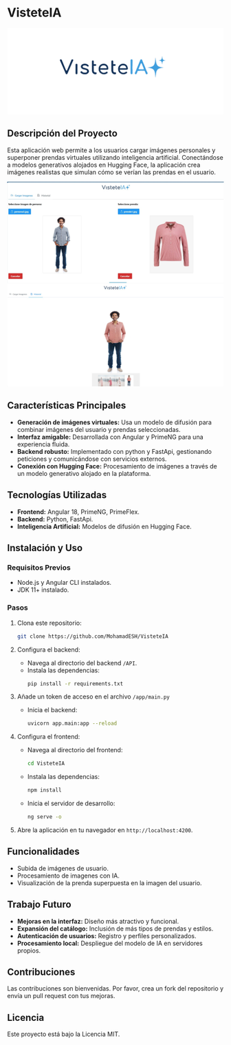 # VisteteIA
![VisteteIA-Logo](Imagenes\VisteteIA.png "Logo")

## Descripción del Proyecto
Esta aplicación web permite a los usuarios cargar imágenes personales y superponer prendas virtuales utilizando inteligencia artificial. Conectándose a modelos generativos alojados en Hugging Face, la aplicación crea imágenes realistas que simulan cómo se verían las prendas en el usuario.

![Vista de la Web 1](Imagenes/VisetetIA-web.jpg "Vista de la Web - Primera Imagen")
![Vista de la Web 2](Imagenes/VisetetIA-web2.jpg "Vista de la Web - Segunda Imagen")

## Características Principales
- **Generación de imágenes virtuales:** Usa un modelo de difusión para combinar imágenes del usuario y prendas seleccionadas.
- **Interfaz amigable:** Desarrollada con Angular y PrimeNG para una experiencia fluida.
- **Backend robusto:** Implementado con python y FastApi, gestionando peticiones y comunicándose con servicios externos.
- **Conexión con Hugging Face:** Procesamiento de imágenes a través de un modelo generativo alojado en la plataforma.

## Tecnologías Utilizadas
- **Frontend:** Angular 18, PrimeNG, PrimeFlex.
- **Backend:** Python, FastApi.
- **Inteligencia Artificial:** Modelos de difusión en Hugging Face.

## Instalación y Uso
### Requisitos Previos
- Node.js y Angular CLI instalados.
- JDK 11+ instalado.


### Pasos
1. Clona este repositorio:
   ```bash
   git clone https://github.com/MohamadESH/VisteteIA
   ```

2. Configura el backend:
   - Navega al directorio del backend `/API`.
   - Instala las dependencias:
     ```bash
     pip install -r requirements.txt
     ```
3. Añade un token de acceso  en el archivo `/app/main.py`
   - Inicia el backend:
     ```bash
     uvicorn app.main:app --reload
     ```

4. Configura el frontend:
   - Navega al directorio del frontend:
     ```bash
     cd VisteteIA
     ```
   - Instala las dependencias:
     ```bash
     npm install
     ```
   - Inicia el servidor de desarrollo:
     ```bash
     ng serve -o
     ```

5. Abre la aplicación en tu navegador en `http://localhost:4200`.

## Funcionalidades
- Subida de imágenes de usuario.
- Procesamiento de imagenes con IA.
- Visualización de la prenda superpuesta en la imagen del usuario.

## Trabajo Futuro
- **Mejoras en la interfaz:** Diseño más atractivo y funcional.
- **Expansión del catálogo:** Inclusión de más tipos de prendas y estilos.
- **Autenticación de usuarios:** Registro y perfiles personalizados.
- **Procesamiento local:** Despliegue del modelo de IA en servidores propios.

## Contribuciones
Las contribuciones son bienvenidas. Por favor, crea un fork del repositorio y envía un pull request con tus mejoras.

## Licencia
Este proyecto está bajo la Licencia MIT.
